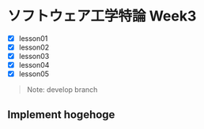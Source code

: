 # ソフトウェア工学特論 Week3
- [x] lesson01  
- [x] lesson02  
- [x] lesson03  
- [x] lesson04  
- [x] lesson05  
> Note: develop branch

## Implement hogehoge
